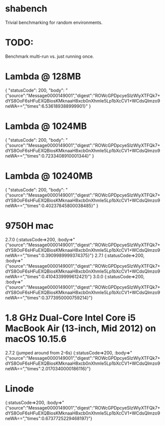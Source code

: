 # shabench
Trivial benchmarking for random environments.

# TODO:
Benchmark multi-run vs. just running once.

# Lambda @ 128MB
{
  "statusCode": 200,
  "body": "{\"source\":\"Message0000149001\",\"digest\":\"ROWcGPDpcyeSIzWlyXTFQk7+dYS8OoF6sHFuEXQBiosKMknaaH8xcb0nXhmIe5Lp1bXcCV1+WCdsQlmzo9neWA==\",\"times\":6.536189388999901}"
}

# Lambda @ 1024MB
{
  "statusCode": 200,
  "body": "{\"source\":\"Message0000149001\",\"digest\":\"ROWcGPDpcyeSIzWlyXTFQk7+dYS8OoF6sHFuEXQBiosKMknaaH8xcb0nXhmIe5Lp1bXcCV1+WCdsQlmzo9neWA==\",\"times\":0.7233408910001344}"
}

# Lambda @ 10240MB

{
  "statusCode": 200,
  "body": "{\"source\":\"Message0000149001\",\"digest\":\"ROWcGPDpcyeSIzWlyXTFQk7+dYS8OoF6sHFuEXQBiosKMknaaH8xcb0nXhmIe5Lp1bXcCV1+WCdsQlmzo9neWA==\",\"times\":0.40237845800038485}"
}

# 9750H mac
2.7.0
{:statusCode=>200, :body=>"{\"source\":\"Message0000149001\",\"digest\":\"ROWcGPDpcyeSIzWlyXTFQk7+dYS8OoF6sHFuEXQBiosKMknaaH8xcb0nXhmIe5Lp1bXcCV1+WCdsQlmzo9neWA==\",\"times\":0.3909989999374375}"}
2.7.1
{:statusCode=>200, :body=>"{\"source\":\"Message0000149001\",\"digest\":\"ROWcGPDpcyeSIzWlyXTFQk7+dYS8OoF6sHFuEXQBiosKMknaaH8xcb0nXhmIe5Lp1bXcCV1+WCdsQlmzo9neWA==\",\"times\":0.4104339999612421}"}
3.0.0
{:statusCode=>200, :body=>"{\"source\":\"Message0000149001\",\"digest\":\"ROWcGPDpcyeSIzWlyXTFQk7+dYS8OoF6sHFuEXQBiosKMknaaH8xcb0nXhmIe5Lp1bXcCV1+WCdsQlmzo9neWA==\",\"times\":0.3773950000759214}"}

# 1.8 GHz Dual-Core Intel Core i5 MacBook Air (13-inch, Mid 2012) on macOS 10.15.6
2.7.2 (jumped around from 2-6s)
{:statusCode=>200, :body=>"{\"source\":\"Message0000149001\",\"digest\":\"ROWcGPDpcyeSIzWlyXTFQk7+dYS8OoF6sHFuEXQBiosKMknaaH8xcb0nXhmIe5Lp1bXcCV1+WCdsQlmzo9neWA==\",\"times\":2.0170340000186116}"}

# Linode
{:statusCode=>200, :body=>"{\"source\":\"Message0000149001\",\"digest\":\"ROWcGPDpcyeSIzWlyXTFQk7+dYS8OoF6sHFuEXQBiosKMknaaH8xcb0nXhmIe5Lp1bXcCV1+WCdsQlmzo9neWA==\",\"times\":0.6737725229468197}"}
